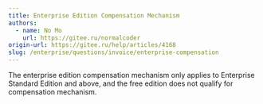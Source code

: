 ```yaml
---
title: Enterprise Edition Compensation Mechanism
authors:
  - name: No Mo
    url: https://gitee.ru/normalcoder
origin-url: https://gitee.ru/help/articles/4168
slug: /enterprise/questions/invoice/enterprise-compensation
---
```


The enterprise edition compensation mechanism only applies to Enterprise Standard Edition and above, and the free edition does not qualify for compensation mechanism.